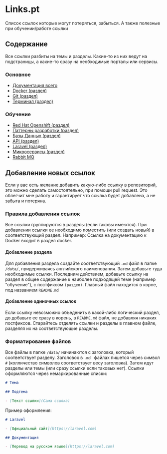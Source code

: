 # Links.pt

Список ссылок которые могут потеряться, забыться. А также полезные при обучении/работе ссылки

<!-- ## Поиск

<div style="display: flex; gap: 10px">
<a href="#letter_ru_1">А</a>
<a href="#letter_ru_2">Б</a>
<a href="#letter_ru_3">В</a>
<a href="#letter_ru_4">Г</a>
<a href="#letter_ru_5">Д</a>
<a href="#letter_ru_6">Е</a>
<a href="#letter_ru_7">Ё</a>
<a href="#letter_ru_8">Ж</a>
<a href="#letter_ru_9">З</a>
<a href="#letter_ru_10">И</a>
<a href="#letter_ru_11">Й</a>
<a href="#letter_ru_12">К</a>
<a href="#letter_ru_13">Л</a>
<a href="#letter_ru_14">М</a>
<a href="#letter_ru_15">Н</a>
<a href="#letter_ru_16">О</a>
<a href="#letter_ru_17">П</a>
<a href="#letter_ru_18">Р</a>
<a href="#letter_ru_19">С</a>
<a href="#letter_ru_20">Т</a>
<a href="#letter_ru_21">У</a>
<a href="#letter_ru_22">Ф</a>
<a href="#letter_ru_23">Х</a>
<a href="#letter_ru_24">Ц</a>
<a href="#letter_ru_25">Ч</a>
<a href="#letter_ru_26">Ш</a>
<a href="#letter_ru_27">Щ</a>
<a href="#letter_ru_28">Э</a>
<a href="#letter_ru_29">Ю</a>
<a href="#letter_ru_30">Я</a>
</div>

<div style="display: flex; gap: 10px">
<a href="#letter_eng_1">A</a>
<a href="#letter_eng_2">B</a>
<a href="#letter_eng_3">C</a>
<a href="#letter_eng_4">D</a>
<a href="#letter_eng_5">E</a>
<a href="#letter_eng_6">F</a>
<a href="#letter_eng_7">G</a>
<a href="#letter_eng_8">H</a>
<a href="#letter_eng_9">I</a>
<a href="#letter_eng_10">J</a>
<a href="#letter_eng_11">K</a>
<a href="#letter_eng_12">L</a>
<a href="#letter_eng_13">M</a>
<a href="#letter_eng_14">N</a>
<a href="#letter_eng_15">O</a>
<a href="#letter_eng_16">P</a>
<a href="#letter_eng_17">Q</a>
<a href="#letter_eng_18">R</a>
<a href="#letter_eng_19">S</a>
<a href="#letter_eng_20">T</a>
<a href="#letter_eng_21">U</a>
<a href="#letter_eng_22">V</a>
<a href="#letter_eng_23">W</a>
<a href="#letter_eng_24">X</a>
<a href="#letter_eng_25">Y</a>
<a href="#letter_eng_26">Z</a>
</div>

# Russian

<a id="letter_ru_4"></a>
### Г

- [Git](/data/git.md)

<a id="letter_ru_5"></a>
### Д

- [Docker](/data/docker.md)

<a id="letter_ru_16"></a>
### О

- [Red Hat Openshift](/data/red-hat-openshift.md)

# English

<a id="letter_ru_4"></a>
### D

- [Docker](/data/docker.md)


<a id="letter_ru_7"></a>
### G

- [Git](/data/git.md)

<a id="letter_ru_15"></a>
### O

- [Red Hat Openshift](/data/red-hat-openshift.md) -->

## Содержание

Все ссылки разбиты на темы и разделы. Какие-то из них ведут на подстраницы, а какие-то сразу на необходимые порталы или сервисы.

### Основное

- [Документация всего](https://devdocs.io/)
- [Docker (раздел)](/data/docker.md)
- [Git (раздел)](/data/git.md)
- [Терминал (раздел)](/data/terminal.md)

### Обучение

- [Red Hat Openshift (раздел)](/data/red-hat-openshift.md)
- [Паттерны разработки (раздел)](/data/development-patterns.md)
- [Базы Данных (раздел)](/data/databases.md)
- [API (раздел)](/data/api.md)
- [Laravel (раздел)](/data/laravel.md)
- [Микросервисы (раздел)](/data/microservices.md)
- [Rabbit MQ](/data/rabitmq.md)

## Добавление новых ссылок

Если у вас есть желание добавить какую-либо ссылку в репозиторий, это можно сделать самостоятельно, при помощи pull request. Это облегчит мне работу и гарантирует что ссылка будет добавлена, а не забыта и потеряна.

### Правила добавления ссылок

Все ссылки группируются в разделы (если таковы имеются). При добавлении ссылки ее необходимо поместить (или создать новый) в соответствующий раздел. Например: Ссылка на документацию к Docker входит в раздел docker.

#### Добавление раздела

Для добавления раздела создайте соответствующий `.md` файл в папке `/data/`, придерживаясь английского наименования. Затем добавьте туда необходимые ссылки. Последним действием, добавьте ссылку на раздел в общее содержание к наиболее подходящей теме (например "обучение"), с постфиксом `(раздел)`. Главный файл находится в корне, под названием `README.md`

#### Добавление одиночных ссылок

Если ссылку невозможно объеденить в какой-либо логический раздел, до добавьте ее сразу в корень, в `README.md` файл, не добавляя никаких постфиксов. Старайтесь отделять ссылки и разделы в главном файле, разделяя их на соответствующие разделы.

### Форматирование файлов

Все файлы в папке `/data/` начинаются с заголовка, который соответствует разделу. Заголовок в `.md ` файлах пишется через символ `#` (колличество символов соответствует весу заголовка). Затем идут разделы или темы (или сразу ссылки если таковых нет). 
Ссылки оформляются через немаркированные списки:

```md
# Тема

## Подтема

- [Текст ссылки](Сама ссылка)
```

Пример оформления:

```md
# Laravel

- [Официальный сайт](https://laravel.com)

## Документация

- [Перевод на русском языке](https://laravel.com)
```